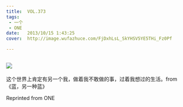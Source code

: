 ```yaml
---
title:	VOL.373
tags:
 - 一个
 - ONE
date:	2013/10/15 1:43:25
cover:	http://image.wufazhuce.com/FjDxhLsL_SkYHSV5YE5THi_Fz0Pf

---
```

![](http://image.wufazhuce.com/FjDxhLsL_SkYHSV5YE5THi_Fz0Pf)
---

这个世界上肯定有另一个我，做着我不敢做的事，过着我想过的生活。from《蓝，另一种蓝》
 
Reprinted from ONE

